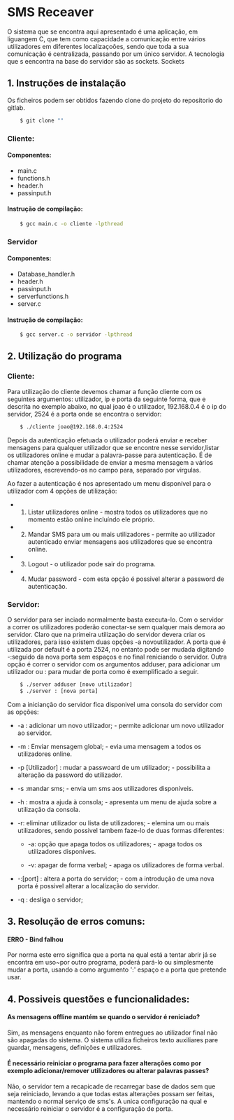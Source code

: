 # SMS Receaver

O sistema que se encontra aqui apresentado é uma aplicação, em liguangem C, que tem como capacidade a comunicação entre vários utilizadores em diferentes localizaçoões, sendo que toda a sua comunicação é centralizada, passando por um único servidor. A tecnologia que s eencontra na base do servidor são as sockets. Sockets  

## 1. Instruções de instalação
Os ficheiros podem ser obtidos fazendo clone do projeto do repositorio do gitlab.
```sh
	$ git clone ""
```
### Cliente: 
#### Componentes:
* main.c
* functions.h
* header.h
* passinput.h

#### Instrução de compilação:
```sh
	$ gcc main.c -o cliente -lpthread
```
### Servidor
#### Componentes:
* Database_handler.h
* header.h
* passinput.h
* serverfunctions.h
* server.c

#### Instrução de compilação:
```sh
	$ gcc server.c -o servidor -lpthread
```

## 2. Utilização do programa

### Cliente:
Para utilização do cliente devemos chamar a função cliente com os seguintes argumentos: utilizador, ip e porta da seguinte forma, que e descrita no exemplo abaixo, no qual joao é o utilizador, 192.168.0.4 é o ip do servidor, 2524 é a porta onde se encontra o servidor:
```sh
	$ ./cliente joao@192.168.0.4:2524
```
Depois da autenticação efetuada o utilizador poderá enviar e receber mensagens para qualquer utilizador que se encontre nesse servidor,listar os utilizadores online e mudar a palavra-passe para autenticação. É de chamar atenção a possibilidade de enviar a mesma mensagem a vários utilizadores, escrevendo-os no campo para, separado por virgulas.

Ao fazer a autenticação é nos apresentado um menu disponível para o utilizador com 4 opções de utilização:

* 1) Listar utilizadores online - mostra todos os utilizadores que no momento estão online incluíndo ele próprio.

* 2) Mandar SMS para um ou mais utilizadores - permite ao utilizador autenticado enviar mensagens aos utilizadores que se encontra online.

* 3) Logout - o utilizador pode sair do programa.

* 4) Mudar password - com esta opção é possivel alterar a password de autenticação.

### Servidor:
O servidor para ser inciado normalmente basta executa-lo.
Com o servidor a correr os utilizadores poderão conectar-se sem qualquer mais demora ao servidor. Claro que na primeira utilização do servidor devera criar os utilizadores, para isso existem duas opções -a novoutilizador. 
A porta que é utilizada por default é a porta 2524, no entanto pode ser mudada digitando -:seguido da nova porta sem espaços e no final reniciando o servidor. Outra opção é correr o servidor com os argumentos adduser, para adicionar um utilizador ou : para mudar de porta como é exemplificado a seguir.
```sh
    $ ./server adduser [novo utilizador]
    $ ./server : [nova porta]
```
 Com a inicianção do servidor fica disponivel uma consola do servidor com as opções:
 
 * -a : adicionar um novo utilizador; - permite adicionar um novo utilizador ao servidor.
 
 * -m : Enviar mensagem global; - evia uma mensagem a todos os utilizadores online.
 
 * -p [Utilizador] : mudar a passwoard de um utilizador; - possibilita a alteração da password do utilizador.
 
 * -s :mandar sms; - envia um sms aos utilizadores disponíveis. 
 
 * -h : mostra a ajuda à consola; - apresenta um menu de ajuda sobre a utilização da consola.
 
 * -r: eliminar utilizador ou lista de utilizadores; - elemina um ou mais utilizadores, sendo possivel tambem faze-lo de duas formas diferentes: 
 
     * -a: opção que apaga todos os utilizadores; - apaga todos os utilizadores disponíves.
     
     * -v: apagar de forma verbal; - apaga os utilizadores de forma verbal.
     
 * -:[port] : altera a porta do servidor; - com a introdução de uma nova porta é possivel alterar a localização do servidor.
 
 * -q : desliga o servidor; 
 		

## 3. Resolução de erros comuns:
#### ERRO - Bind falhou
Por norma este erro significa que a porta na qual está a tentar abrir já se encontra em uso~por outro programa, poderá pará-lo ou simplesmente mudar a porta, usando a como argumento ':' espaço e a porta que pretende usar.

## 4. Possiveis questões e funcionalidades:
#### As mensagens offline mantém se quando o servidor é reniciado?
Sim, as mensagens enquanto não forem entregues ao utilizador final não são apagadas do sistema. O sistema utiliza ficheiros texto auxiliares pare guardar, mensagens, definições e utilizadores.
#### É necessário reiniciar o programa para fazer alterações como por exemplo adicionar/remover utilizadores ou alterar palavras passes?
Não, o servidor tem a recapicade de recarregar base de dados sem que seja reiniciado, levando a que todas estas alterações possam ser feitas, mantendo o normal serviço de sms's. A unica configuração na qual e necessário reiniciar o servidor é a configuração de porta.


 